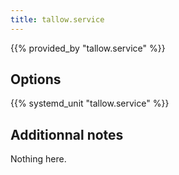 ```yaml
---
title: tallow.service
---
```


{{% provided_by "tallow.service" %}}

## Options

{{% systemd_unit "tallow.service" %}}

## Additionnal notes

Nothing here.